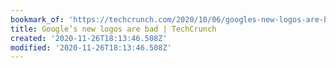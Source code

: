 ```yaml
---
bookmark_of: 'https://techcrunch.com/2020/10/06/googles-new-logos-are-bad/'
title: Google’s new logos are bad | TechCrunch
created: '2020-11-26T18:13:46.508Z'
modified: '2020-11-26T18:13:46.508Z'
---
```

 
